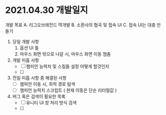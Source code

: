 # 2021.04.30 개발일지

 개발 목표
 A. 리그오브레전드 역개발
 B. 소환사의 협곡 및 접속 UI
 C. 접속 UI는 대충 만들기


1. 당일 개발 사항
   1. 옵션 UI 틀
   2. 마우스 화면 밖으로 나갈 시, 마우스 화면 이동 멈춤
2. 개발 미흡 사항
   - [ ] 챔피언 능력치 및 스킬들 설정 어떻게 할것인지
   - [ ] 
3. 전일 미흡 사항 중 해결된 사항
   - [ ] 챔피언 이동 시, 최적 경로 탐색
   - [ ] 챔피언 능력치 스크립트 ( 현재 이동은 단순 리터럴값 )
4. 버그 혹은 검색이 필요한 목록
   - [ ] 유니티 UI 창 처리 방식 검색
   - [ ] 